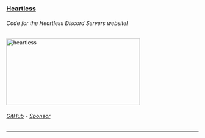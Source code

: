 ### [Heartless](https://heartless.uno)
###### Code for the Heartless Discord Servers website!
<p align="left"> 
  <a href="https://heartless.uno" target="_blank"><img src="https://heartless.uno/partnersmall.gif" alt="heartless" width="350" height="175"/></a>
</p>

###### [GitHub](https://github.com/sl4f/heartless) - [Sponsor](https://github.com/sponsors/SL4F)
___
